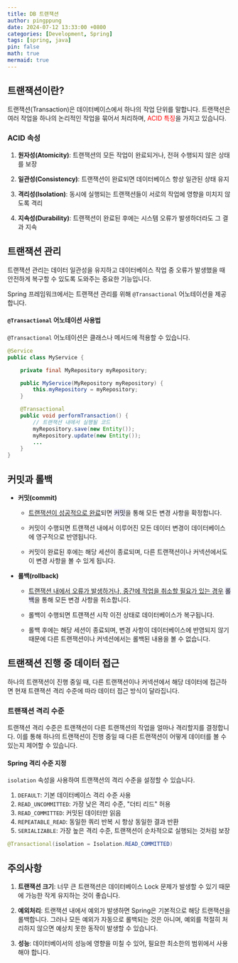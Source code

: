 ```yaml
---
title: DB 트랜잭션
author: pingppung
date: 2024-07-12 13:33:00 +0800
categories: [Development, Spring]
tags: [spring, java]
pin: false
math: true
mermaid: true
---
```


## 트랜잭션이란?
트랜잭션(Transaction)은 데이터베이스에서 하나의 작업 단위를 말합니다. 트랜잭션은 여러 작업을 하나의 논리적인 작업을 묶어서 처리하며, <span style="color:red">ACID 특징</span>을 가지고 있습니다.

### ACID 속성

1. **원자성(Atomicity)**: 트랜잭션의 모든 작업이 완료되거나, 전혀 수행되지 않은 상태를 보장

2. **일관성(Consistency)**: 트랜잭션이 완료되면 데이터베이스 항상 일관된 상태 유지

3. **격리성(Isolation)**: 동시에 실행되는 트랜잭션들이 서로의 작업에 영향을 미치지 않도록 격리

4. **지속성(Durability)**: 트랜잭션이 완료된 후에는 시스템 오류가 발생하더라도 그 결과 지속

## 트랜잭션 관리
트랜잭션 관리는 데이터 일관성을 유지하고 데이터베이스 작업 중 오류가 발생했을 때 안전하게 복구할 수 있도록 도와주는 중요한 기능입니다. 

Spring 프레임워크에서는 트랜잭션 관리를 위해 `@Transactional` 어노테이션을 제공합니다.

#### `@Transactional` 어노테이션 사용법
`@Transactional` 어노테이션은 클래스나 메서드에 적용할 수 있습니다.

```java
@Service
public class MyService {

    private final MyRepository myRepository;

    public MyService(MyRepository myRepository) {
        this.myRepository = myRepository;
    }

    @Transactional
    public void performTransaction() {
        // 트랜잭션 내에서 실행될 코드
        myRepository.save(new Entity());
        myRepository.update(new Entity());
        ...
    }
}
```
## 커밋과 롤백
- **커밋(commit)**

    - <u>트랜잭션이 성공적으로 완료</u>되면 <span style="background-color:#E6E6FA">커밋</span>을 통해 모든 변경 사항을 확정합니다.</span>
    
    - 커밋이 수행되면 트랜잭션 내에서 이루어진 모든 데이터 변경이 데이터베이스에 영구적으로 반영됩니다.

    - 커밋이 완료된 후에는 해당 세션이 종료되며, 다른 트랜잭션이나 커넥션에서도 이 변경 사항을 볼 수 있게 됩니다.

- **롤백(rollback)**

    - <u>트랜잭션 내에서 오류가 발생하거나, 중간에 작업을 취소할 필요가 있는 경우</u> <span style="background-color:#E6E6FA">롤백</span>을 통해 모든 변경 사항을 취소합니다.

    - 롤백이 수행되면 트랜잭션 시작 이전 상태로 데이터베이스가 복구됩니다.

    - 롤백 후에는 해당 세션이 종료되며, 변경 사항이 데이터베이스에 반영되지 않기 때문에 다른 트랜잭션이나 커넥션에서는 롤백된 내용을 볼 수 없습니다.

## 트랜잭션 진행 중 데이터 접근
하나의 트랜잭션이 진행 중일 때, 다른 트랜잭션이나 커넥션에서 해당 데이터에 접근하면 현재 트랜잭션 격리 수준에 따라 데이터 접근 방식이 달라집니다.

### 트랜잭션 격리 수준
트랜잭션 격리 수준은 트랜잭션이 다른 트랜잭션의 작업을 얼마나 격리할지를 결정합니다. 이를 통해 하나의 트랜잭션이 진행 중일 때 다른 트랜잭션이 어떻게 데이터를 볼 수 있는지 제어할 수 있습니다.

#### Spring 격리 수준 지정
`isolation` 속성을 사용하여 트랜잭션의 격리 수준을 설정할 수 있습니다.

1. `DEFAULT`: 기본 데이터베이스 격리 수준 사용
2. `READ_UNCOMMITTED`: 가장 낮은 격리 수준, "더티 리드" 허용
3. `READ_COMMITTED`: 커밋된 데이터만 읽음
4. `REPEATABLE_READ`: 동일한 쿼리 반복 시 항상 동일한 결과 반환
5. `SERIALIZABLE`: 가장 높은 격리 수준, 트랜잭션이 순차적으로 실행되는 것처럼 보장
```java
@Transactional(isolation = Isolation.READ_COMMITTED)
```

## 주의사항
1. **트랜잭션 크기**: 너무 큰 트랜잭션은 데이터베이스 Lock 문제가 발생할 수 있기 때문에 가능한 작게 유지하는 것이 좋습니다.

2. **예외처리**: 트랜잭션 내에서 예외가 발생하면 Spring은 기본적으로 해당 트랜잭션을 롤백합니다. 그러나 모든 예외가 자동으로 롤백되는 것은 아니며, 예외를 적절히 처리하지 않으면 예상치 못한 동작이 발생할 수 있습니다.

3. **성능**: 데이터베이서의 성능에 영향을 미칠 수 있어, 필요한 최소한의 범위에서 사용해야 합니다.